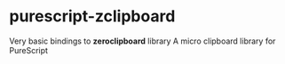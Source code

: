 # purescript-zclipboard
Very basic bindings to **zeroclipboard** library 
A micro clipboard library for PureScript

